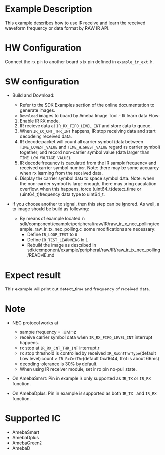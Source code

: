 # Example Description

This example describes how to use IR receive and learn the received waveform frequency or data format by RAW IR API.

# HW Configuration

Connect the rx pin to another board's tx pin defined in `example_ir_ext.h`.

# SW configuration

- Build and Download:
   * Refer to the SDK Examples section of the online documentation to generate images.
   * `Download` images to board by Ameba Image Tool.- IR learn data Flow:

  1. Enable IR RX mode.
  2. IR recieve data at `IR_RX_FIFO_LEVEL_INT` and store data to queue.
  3. When `IR_RX_CNT_THR_INT` happens, IR stop receiving data and start decodeing received data.
  4. IR decode packet will count all carrier symbol (data between `TIME_LOWEST_VALUE` and `TIME_HIGHEST_VALUE` regard as carrier symbol) together; and record non-carrier symbol value (data larger than `TIME_LOW_VOLTAGE_VALUE`).
  5. IR decode frequncy is caculated from the IR sample frequency and received carrier symbol number.
     Note: there may be some accuarcy when rx learning from the received data.
  6. Display the carrier symbol data to space symbol data.
     Note: when the non-carrier symbol is large enough, there may bring caculation overflow. when this happens, force (uint64_t)detect_time or (uint64_t)frequency data type to uint64_t.

- If you choose another tx signal, then this step can be ignored. As well, a tx image should be build as following:
  - By means of example located in sdk/component/example/peripheral/raw/IR/raw_ir_tx_nec_polling/example_raw_ir_tx_nec_polling.c, some modifications are necessary:
    - Define `IR_LOOP_TEST` to  `0`
    - Define `IR_TEST_LEARNNING` to `1`
    - Rebuild the image as described in sdk/component/example/peripheral/raw/IR/raw_ir_tx_nec_polling/README.md
# Expect result

This example will print out detect_time and frequency of received data.

# Note

- NEC protocol works at

  - sample frequency = 10MHz
  - receive carrier symbol data when `IR_RX_FIFO_LEVEL_INT` interrupt happens.
  - rx stop at `IR_RX_CNT_THR_INT` interrupt.r
  - rx stop threshold is controlled by received `IR_RxCntThrType`(default Low level) count > `IR_RxCntThr`(default 0xa1644, that is about 66ms)
  - decoding tolerance is 30% by default.
  - When using IR receiver module, set ir rx pin no-pull state.
- On AmebaSmart: Pin in example is only supported as `IR_TX` or `IR_RX` function.
- On AmebaDplus: Pin in example is supported as both `IR_TX ` and `IR_RX` function.

# Supported IC

- AmebaSmart
- AmebaDplus
- AmebaGreen2
- AmebaD
